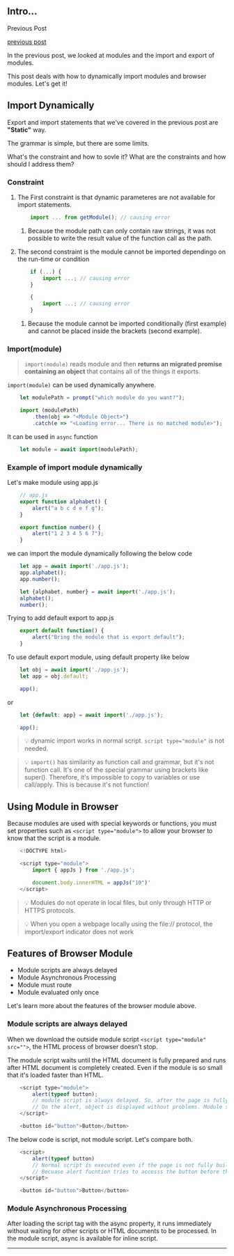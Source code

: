 ## Intro...
Previous Post 

[previous post](https://jay-h-blog.vercel.app/posts/JavaScript,WebCS/module-basic)

In the previous post, we looked at modules and the import and export of modules. 

This post deals with how to dynamically import modules and browser modules. Let's get it!

## Import Dynamically
Export and import statements that we've covered in the previous post are **"Static"** way.

The grammar is simple, but there are some limits.

What's the constraint and how to sovle it?
What are the constraints and how should I address them?

### Constraint

1. The First constraint is that dynamic parameteres are not available for import statements.

	```javascript
		import ... from getModule(); // causing error
	```

	1. Because the module path can only contain raw strings, it was not possible to write the result value of the function call as the path.

2. The second constraint is the module cannot be imported dependingo on the run-time or condition

	```javascript
		if (...) {
			import ...; // causing error
		}

		{
			import ...; // causing error
		}
	```

	1. Because the module cannot be imported conditionally (first example) and cannot be placed inside the brackets (second example).

### Import(module)
> `import(module)` reads module and then **returns an migrated promise containing an object** that contains all of the things it exports.

`import(module)` can be used dynamically anywhere.

```javascript
	let modulePath = prompt("which module do you want?");

	import (modulePath)
		.then(obj => "<Module Object>")
		.catch(e => "<Loading error... There is no matched module>");
```

It can be used in `async` function

```js
	let module = await import(modulePath);
```

### Example of import module dynamically

Let's make module using app.js

```js
	// app.js
	export function alphabet() {
		alert("a b c d e f g");
	}

	export function number() {
		alert("1 2 3 4 5 6 7");
	}
```

we can import the module dynamically following the below code

```js
	let app = await import('./app.js');
	app.alphabet();
	app.number();

	let {alphabet, number} = await import('./app.js');
	alphabet();
	number();
```

Trying to add default export to app.js

```js
	export default function() {
		alert("Bring the module that is export default");
	}
```

To use default export module, using default property like below

```js
	let obj = await import('./app.js');
	let app = obj.default;

	app();
```

or 

```js
	let {default: app} = await import('./app.js');

	app();
```

> 💡 dynamic import works in normal script. `script type="module"` is not needed.

> 💡 `import()` has similarity as function call and grammar, but it's not function call.
	It's one of the special grammar using brackets like super().
	Therefore, it's impossible to copy to variables or use call/apply. This is because it's not function!


## Using Module in Browser
Because modules are used with special keywords or functions, you must set properties such as `<script type="module">` to allow your browser to know that the script is a module.

```javascript
	<!DOCTYPE html>

	<script type="module">
		import { appJs } from './app.js';

		document.body.innerHTML = appJs("10")'
	</script>
```

> 💡 Modules do not operate in local files, but only through HTTP or HTTPS protocols. 

>	💡 When you open a webpage locally using the file:// protocol, the import/export indicator does not work

## Features of Browser Module
- Module scripts are always delayed
- Module Asynchronous Processing
- Module must route
- Module evaluated only once

Let's learn more about the features of the browser module above.

### Module scripts are always delayed
When we download the outside module script `<script type="module" src="">`, the HTML process of browser doesn't stop.

The module script waits until the HTML document is fully prepared and runs after HTML document is completely created. Even if the module is so small that it's loaded faster than HTML.

```javascript
	<script type="module">
		alert(typeof button); 
		// module script is always delayed. So, after the page is fully loaded, alert function is executed.
		// On the alert, object is displayed without problems. Module script is able to 'see' the below button components.
	</script>

	<button id="button">Button</button>
```

The below code is script, not module script. Let's compare both.

```javascript
	<script>
		alert(typeof button)
		// Normal script is executed even if the page is not fully built.
		// Becuase alert fucntion tries to accesss the button before the button is not created on the page, undefined is printed.
	</script>

	<button id="button">Button</button>
```

### Module Asynchronous Processing
After loading the script tag with the async property, it runs immediately without waiting for other scripts or HTML documents to be processed. In the module script, async is available for inline script.

---
[](https://k6.io/docs/using-k6-browser/overview/)